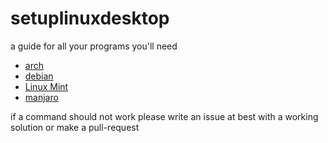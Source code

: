 # setuplinuxdesktop
a guide for all your programs you'll need

- [arch](setuplinuxdesktop-arch.md)
- [debian](setuplinuxdesktop-debian.md)
- [Linux Mint](setuplinuxdesktop-Linux-Mint.md)
- [manjaro](setuplinuxdesktop-manjaro.md)

if a command should not work please write an issue at best with a working solution or make a pull-request
